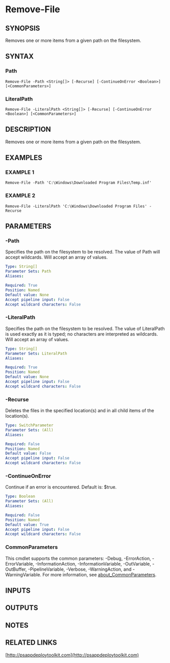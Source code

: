 ﻿---
editLink: false
isShowComments: false
external help file: PSAppDeployToolkit-help.xml
Module Name: PSAppDeployToolkit
online version: http://psappdeploytoolkit.com
schema: 2.0.0
---

# Remove-File

## SYNOPSIS
Removes one or more items from a given path on the filesystem.

## SYNTAX

### Path
```
Remove-File -Path <String[]> [-Recurse] [-ContinueOnError <Boolean>] [<CommonParameters>]
```

### LiteralPath
```
Remove-File -LiteralPath <String[]> [-Recurse] [-ContinueOnError <Boolean>] [<CommonParameters>]
```

## DESCRIPTION
Removes one or more items from a given path on the filesystem.

## EXAMPLES

### EXAMPLE 1
```
Remove-File -Path 'C:\Windows\Downloaded Program Files\Temp.inf'
```

### EXAMPLE 2
```
Remove-File -LiteralPath 'C:\Windows\Downloaded Program Files' -Recurse
```

## PARAMETERS

### -Path
Specifies the path on the filesystem to be resolved.
The value of Path will accept wildcards.
Will accept an array of values.

```yaml
Type: String[]
Parameter Sets: Path
Aliases:

Required: True
Position: Named
Default value: None
Accept pipeline input: False
Accept wildcard characters: False
```

### -LiteralPath
Specifies the path on the filesystem to be resolved.
The value of LiteralPath is used exactly as it is typed; no characters are interpreted as wildcards.
Will accept an array of values.

```yaml
Type: String[]
Parameter Sets: LiteralPath
Aliases:

Required: True
Position: Named
Default value: None
Accept pipeline input: False
Accept wildcard characters: False
```

### -Recurse
Deletes the files in the specified location(s) and in all child items of the location(s).

```yaml
Type: SwitchParameter
Parameter Sets: (All)
Aliases:

Required: False
Position: Named
Default value: False
Accept pipeline input: False
Accept wildcard characters: False
```

### -ContinueOnError
Continue if an error is encountered.
Default is: $true.

```yaml
Type: Boolean
Parameter Sets: (All)
Aliases:

Required: False
Position: Named
Default value: True
Accept pipeline input: False
Accept wildcard characters: False
```

### CommonParameters
This cmdlet supports the common parameters: -Debug, -ErrorAction, -ErrorVariable, -InformationAction, -InformationVariable, -OutVariable, -OutBuffer, -PipelineVariable, -Verbose, -WarningAction, and -WarningVariable. For more information, see [about_CommonParameters](http://go.microsoft.com/fwlink/?LinkID=113216).

## INPUTS

## OUTPUTS

## NOTES

## RELATED LINKS

[http://psappdeploytoolkit.com](http://psappdeploytoolkit.com)

